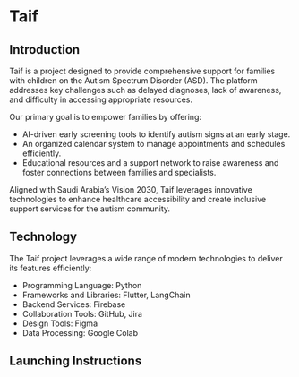 # Taif  

## Introduction  
Taif is a project designed to provide comprehensive support for families with children on the Autism Spectrum Disorder (ASD). The platform addresses key challenges such as delayed diagnoses, lack of awareness, and difficulty in accessing appropriate resources.  

Our primary goal is to empower families by offering:  
- AI-driven early screening tools to identify autism signs at an early stage.  
- An organized calendar system to manage appointments and schedules efficiently.  
- Educational resources and a support network to raise awareness and foster connections between families and specialists.  

Aligned with Saudi Arabia’s Vision 2030, Taif leverages innovative technologies to enhance healthcare accessibility and create inclusive support services for the autism community.  

## Technology  
The Taif project leverages a wide range of modern technologies to deliver its features efficiently:  
- Programming Language: Python  
- Frameworks and Libraries: Flutter, LangChain  
- Backend Services: Firebase  
- Collaboration Tools: GitHub, Jira  
- Design Tools: Figma  
- Data Processing: Google Colab  

## Launching Instructions  

